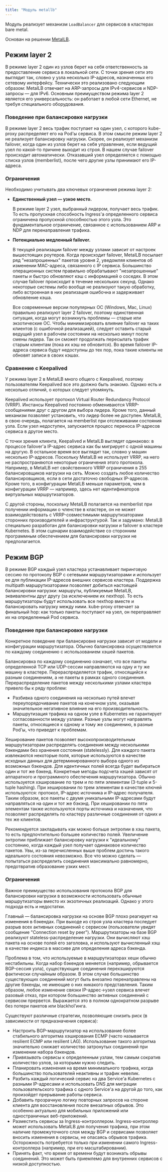 ```yaml
---
title: "Модуль metallb"
---
```


Модуль реализует механизм `LoadBalancer` для сервисов в кластерах bare metal.

Основан на решении [MetalLB](https://metallb.universe.tf/).

## Режим layer 2

В режиме layer 2 один из узлов берет на себя ответственность за предоставление сервиса в локальной сети. С точки зрения сети это выглядит так, словно у узла несколько IP-адресов, назначенных его сетевому интерфейсу.
Технически это реализовано следующим образом: MetalLB отвечает на ARP-запросы для IPv4-сервисов и NDP-запросы — для IPv6. Основным преимуществом режима layer 2 является его универсальность: он работает в любой сети Ethernet, не требуя специального оборудования.

### Поведение при балансировке нагрузки

В режиме layer 2 весь трафик поступает на один узел, с которого kube-proxy распределяет его на Pod'ы сервиса. В этом смысле режим layer 2 не реализует балансировку нагрузки. Скорее, он реализует механизм failover, когда один из узлов берет на себя управление, если ведущий узел по какой-то причине выходит из строя. В нашем случае failover происходит автоматически. Отказавший узел определяется с помощью списка узлов (memberlist), после чего другие узлы принимают его IP-адреса.

### Ограничения

Необходимо учитывать два ключевых ограничения режима layer 2:
- **Единственный узел — узкое место.**

  В режиме layer 2 узел, выбранный лидером, получает весь трафик. То есть пропускная способность Ingress'а определенного сервиса ограничена пропускной способностью этого узла. Это фундаментальное ограничение, связанное с использованием ARP и NDP для перенаправления трафика.
- **Потенциально медленный failover.**

  В текущей реализации failover между узлами зависит от настроек вышестоящих роутеров. Когда происходит failover, MetalLB посылает ряд "незапрошенных" пакетов уровня 2, уведомляя клиентов об изменении MAC-адреса, связанного с IP сервиса. Большинство операционных систем правильно обрабатывают "незапрошенные" пакеты и быстро обновляют кэш с информацией о соседях. В этом случае failover происходит в течение нескольких секунд. Однако некоторые системы либо вообще не реализуют такую обработку, либо встроенная в них реализация ошибочна и задерживает обновление кэша.

  Все современные версии популярных ОС (Windows, Mac, Linux) правильно реализуют layer 2 failover, поэтому единственная ситуация, когда могут возникнуть проблемы — старые или экзотические ОС. Чтобы минимизировать влияние failover на таких клиентов (с ошибочной реализацией), следует оставить старый ведущий узел в рабочем состоянии на несколько минут после смены лидера. Так он сможет продолжать пересылать трафик старым клиентам (пока их кэш не обновится). Во время failover IP-адреса сервиса будут недоступны до тех пор, пока такие клиенты не обновят записи в своих кэшах.

### Сравнение с Keepalived

У режима layer 2 в MetalLB много общего с Keepalived, поэтому пользователям Keepalived все это должно быть знакомо. Однако есть и несколько отличий, о которых следует упомянуть.

Keepalived использует протокол Virtual Router Redundancy Protocol (VRRP). Инстансы Keepalived постоянно обмениваются VRRP-сообщениями друг с другом для выбора лидера. Кроме того, данный механизм позволяет установить, что лидер более не доступен. MetalLB, в свою очередь, полагается на memberlist при отслеживании состояния узла. Если узел недоступен, запускается процесс переноса IP-адресов сервиса в другое место.

С точки зрения клиента, Keepalived и MetalLB выглядят одинаково: в процессе failover'а IP-адрес сервиса как бы мигрирует с одной машины на другую. В остальное время все выглядит так, словно у машин несколько IP-адресов. Поскольку MetalLB не использует VRRP, на него не распространяются некоторые ограничения этого протокола. Например, в MetalLB нет свойственного VRRP ограничения в 255 балансировщиков нагрузки на сеть. Можно создать любое количество балансировщиков, если в сети достаточно свободных IP-адресов. Кроме того, в конфигурации MetalLB меньше параметров, чем в конфигурации VRRP — например, здесь нет идентификаторов виртуальных маршрутизаторов.

С другой стороны, поскольку MetalLB полагается на memberlist при получении информации о членстве в кластере, он не может взаимодействовать с VRRP-совместимыми маршрутизаторами сторонних производителей и инфраструктурой.
Так и задумано: MetalLB специально разработан для балансировки нагрузки и failover в кластере Kubernetes. В этом сценарии взаимодействие со сторонним программным обеспечением для балансировки нагрузки не предполагается.

## Режим BGP

В режиме BGP каждый узел кластера устанавливает пиринговую сессию по протоколу BGP с сетевыми маршрутизаторами и использует ее для публикации IP-адресов внешних сервисов кластера.
Поддержка multipath маршрутизаторами позволяет добиться настоящей балансировки нагрузки: маршруты, публикуемые MetalLB, эквивалентны друг другу (за исключением их nexthop).
То есть маршрутизаторы будут использовать все nexthop вместе и балансировать нагрузку между ними. kube-proxy отвечает за финальный hop: как только пакеты поступают на узел, он переправляет их на определенный Pod сервиса.

### Поведение при балансировке нагрузки

Конкретное поведение при балансировке нагрузки зависит от модели и конфигурации маршрутизатора. Обычно балансировка осуществляется по каждому соединению с использованием хэшей пакетов.

Балансировка по каждому соединению означает, что все пакеты определенной TCP или UDP-сессии направляются на одну и ту же машину в кластере. Перераспределяется трафик, относящийся к разным соединениям, а не пакеты в рамках одного соединения. Перераспределение пакетов между несколькими узлами кластера привело бы к ряду проблем:
- Разбивка одного соединения на несколько путей влечет переупорядочивание пакетов на конечном узле, оказывая значительное негативное влияние на его производительность.
- Маршрутизация трафика на одном узле в Kubernetes не гарантирует согласованности между узлами. Разные узлы могут направлять пакеты, относящиеся к одному и тому же соединению, в разные Pod'ы, что приведет к проблемам.

Хеширование пакетов позволяет высокопроизводительным маршрутизаторам распределять соединения между несколькими бэкендами без хранения состояния (statelessly).
Для каждого пакета извлекаются некоторые поля, которые используются в качестве исходных данных для детерминированного выбора одного из возможных бэкендов. Для идентичных полей всегда будет выбираться один и тот же бэкенд.
Конкретные методы подсчета хэшей зависят от аппаратного и программного обеспечения маршрутизатора. Обычно используется хэширование по трем и по пяти элементам (3-tuple и 5-tuple hashing). При хешировании по трем элементам в качестве ключей используются: протокол, IP-адрес источника и IP-адрес получателя. Таким образом, все пакеты с двумя уникальными IP-адресами будут направляться на один и тот же бэкэнд. При хешировании по пяти элементам также используются порты источника и назначения, что позволяет распределять по кластеру различные соединения от одних и тех же клиентов.

Рекомендуется закладывать как можно больше энтропии в хэш пакета, то есть предпочтительно большее количество полей. Увеличение энтропии приближает балансировку нагрузки к "идеальному" состоянию, когда каждый узел получает одинаковое количество пакетов. Увы, из-за перечисленных выше проблем достичь такого идеального состояния невозможно. Все что можно сделать — попытаться распределить соединения максимально равномерно, предотвратив образование узких мест.

### Ограничения

Важное преимущество использования протокола BGP для балансировки нагрузки в возможности использовать обычные маршрутизаторы вместо их экзотичных реализаций. Однако у этого подхода есть и недостатки.

Главный — балансировка нагрузки на основе BGP плохо реагирует на изменения в бэкендах. При выходе из строя узла кластера последует разрыв всех активных соединений с сервисом (пользователи увидят сообщение "Connection reset by peer"). Маршрутизаторы на базе BGP реализуют stateless-распределение нагрузки. Они вычисляют хэш пакета на основе полей его заголовка, и используют вычисленный хэш в качестве индекса в массиве для определения адреса бэкенда.

Проблема в том, что используемые в маршрутизаторах хеши обычно нестабильны. Когда набор бэкендов меняется (например, обрывается BGP-сессия узла), существующие соединения перехэшируются фактически случайным образом. В этом случае большинство существующих соединений могут быть внезапно перенаправлены на другие бэкенды, не имеющие о них никакого представления. Таким образом, любое изменение связки IP-адрес→узел сервиса влечет разовый отказ, при котором большинство активных соединений с сервисом прервется. Выражается это в полном однократном разрыве без потери пакетов или blackhol'инга.

Существуют различные стратегии, позволяющие снизить риск (в зависимости от предназначения сервиса):
- Настроить BGP-маршрутизатор на использование более стабильного алгоритма хэширования ECMP (часто называется resilient ECMP или resilient LAG). Использование такого алгоритма значительно снижает количество затронутых соединений при изменении набора бэкендов.
- *Привязывать* сервисы к определенным узлам, тем самым сократив количество узлов, за которыми нужно следить.
- Планировать изменения на время минимального трафика, когда большинство пользователей неактивны и трафик невелик.
- Разбить каждый логический сервис на два Service'а Kubernetes с разными IP-адресами и использовать DNS для миграции пользовательского трафика с одного Service'а на другой до того, как произойдет прерывание работы сервиса.
- Добавить прозрачную логику повторных запросов на стороне клиента для восстановления после внезапных обрывов. Это особенно актуально для мобильных приложений или одностраничных веб-приложений.
- Разместить сервисы за Ingress-контроллером. Ingress-контроллер может использовать MetalLB для получения трафика, при этом наличие промежуточного слоя между BGP и сервисами позволяет вносить изменения в сервисы, не опасаясь обрывов трафика. Осторожность потребуется только при изменении самого Ingress-контроллера (например, при его масштабировании).
- Принять факт, что время от времени будут возникать обрывы соединений. Это может быть приемлемо для внутренних сервисов с низкой доступностью.
